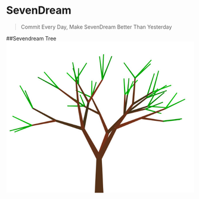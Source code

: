 # SevenDream
> Commit Every Day, Make SevenDream Better Than Yesterday

##Sevendream Tree
![SevenDream Tree](img/front_thumb_2017-01-01.jpg)
